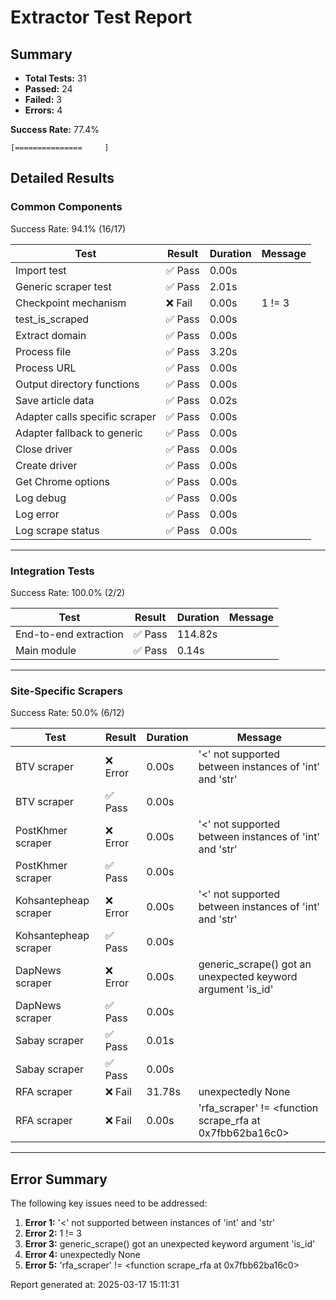 # Extractor Test Report

## Summary

- **Total Tests:** 31
- **Passed:** 24
- **Failed:** 3
- **Errors:** 4

**Success Rate:** 77.4%

```
[===============     ]
```

## Detailed Results

### Common Components

Success Rate: 94.1% (16/17)

| Test | Result | Duration | Message |
|------|--------|----------|--------|
| Import test | ✅ Pass | 0.00s |  |
| Generic scraper test | ✅ Pass | 2.01s |  |
| Checkpoint mechanism | ❌ Fail | 0.00s | 1 != 3 |
| test_is_scraped | ✅ Pass | 0.00s |  |
| Extract domain | ✅ Pass | 0.00s |  |
| Process file | ✅ Pass | 3.20s |  |
| Process URL | ✅ Pass | 0.00s |  |
| Output directory functions | ✅ Pass | 0.00s |  |
| Save article data | ✅ Pass | 0.02s |  |
| Adapter calls specific scraper | ✅ Pass | 0.00s |  |
| Adapter fallback to generic | ✅ Pass | 0.00s |  |
| Close driver | ✅ Pass | 0.00s |  |
| Create driver | ✅ Pass | 0.00s |  |
| Get Chrome options | ✅ Pass | 0.00s |  |
| Log debug | ✅ Pass | 0.00s |  |
| Log error | ✅ Pass | 0.00s |  |
| Log scrape status | ✅ Pass | 0.00s |  |

---

### Integration Tests

Success Rate: 100.0% (2/2)

| Test | Result | Duration | Message |
|------|--------|----------|--------|
| End-to-end extraction | ✅ Pass | 114.82s |  |
| Main module | ✅ Pass | 0.14s |  |

---

### Site-Specific Scrapers

Success Rate: 50.0% (6/12)

| Test | Result | Duration | Message |
|------|--------|----------|--------|
| BTV scraper | ❌ Error | 0.00s | '<' not supported between instances of 'int' and 'str' |
| BTV scraper | ✅ Pass | 0.00s |  |
| PostKhmer scraper | ❌ Error | 0.00s | '<' not supported between instances of 'int' and 'str' |
| PostKhmer scraper | ✅ Pass | 0.00s |  |
| Kohsantepheap scraper | ❌ Error | 0.00s | '<' not supported between instances of 'int' and 'str' |
| Kohsantepheap scraper | ✅ Pass | 0.00s |  |
| DapNews scraper | ❌ Error | 0.00s | generic_scrape() got an unexpected keyword argument 'is_id' |
| DapNews scraper | ✅ Pass | 0.00s |  |
| Sabay scraper | ✅ Pass | 0.01s |  |
| Sabay scraper | ✅ Pass | 0.00s |  |
| RFA scraper | ❌ Fail | 31.78s | unexpectedly None |
| RFA scraper | ❌ Fail | 0.00s | 'rfa_scraper' != <function scrape_rfa at 0x7fbb62ba16c0> |

---

## Error Summary

The following key issues need to be addressed:

1. **Error 1:** '<' not supported between instances of 'int' and 'str'
2. **Error 2:** 1 != 3
3. **Error 3:** generic_scrape() got an unexpected keyword argument 'is_id'
4. **Error 4:** unexpectedly None
5. **Error 5:** 'rfa_scraper' != <function scrape_rfa at 0x7fbb62ba16c0>

Report generated at: 2025-03-17 15:11:31
